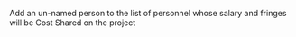 Add an un-named person to the list of personnel whose salary and fringes will be Cost Shared on the project
